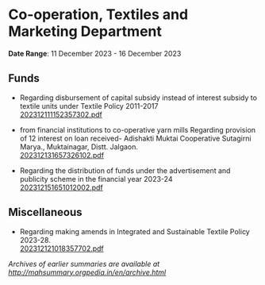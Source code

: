 # Co-operation, Textiles and Marketing Department

**Date Range**: 11 December 2023 - 16 December 2023


## Funds
- Regarding disbursement of capital subsidy instead of interest subsidy to textile units under Textile Policy 2011-2017\
  [202312111152357302.pdf](https://gr.maharashtra.gov.in/Site/Upload/Government%20Resolutions/English/202312111152357302.pdf)

- from financial institutions to co-operative yarn mills Regarding provision of 12 interest on loan received- Adishakti Muktai Cooperative Sutagirni Marya., Muktainagar, Distt. Jalgaon.\
  [202312131657326102.pdf](https://gr.maharashtra.gov.in/Site/Upload/Government%20Resolutions/English/202312131657326102.pdf)

- Regarding the distribution of funds under the advertisement and publicity scheme in the financial year 2023-24\
  [202312151651012002.pdf](https://gr.maharashtra.gov.in/Site/Upload/Government%20Resolutions/English/202312151651012002.pdf)

## Miscellaneous
- Regarding making amends in Integrated and Sustainable Textile Policy 2023-28.\
  [202312121018357702.pdf](https://gr.maharashtra.gov.in/Site/Upload/Government%20Resolutions/English/202312121018357702.pdf)


*Archives of earlier summaries are available at http://mahsummary.orgpedia.in/en/archive.html*